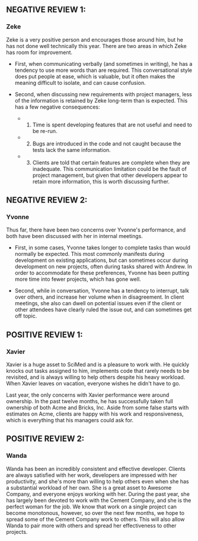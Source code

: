 ## NEGATIVE REVIEW 1:
### Zeke
Zeke is a very positive person and encourages those around him, but he
has not done well technically this year. There are two areas in which Zeke has room for improvement.
* First, when communicating verbally (and sometimes in writing), he has a tendency to use more words than are required. This conversational style does put people at ease, which is valuable, but it often makes the meaning difficult to isolate, and can cause confusion.

* Second, when discussing new requirements with project managers, less of the information is retained by Zeke long-term than is expected.  This has a few negative consequences:
  * 1) Time is spent developing features that are not useful and need to be re-run.
  * 2) Bugs are introduced in the code and not caught because the tests lack the same information.
  * 3) Clients are told that certain features are complete when they are inadequate.  This communication limitation could be the fault of project management, but given that other developers appear to retain more information, this is worth discussing further.


## NEGATIVE REVIEW 2:
### Yvonne
Thus far, there have been two concerns over Yvonne's performance, and both have been discussed with her in internal meetings.
* First, in some cases, Yvonne takes longer to complete tasks than would normally be expected.  This most commonly manifests during development on existing applications, but can sometimes occur during development on new projects, often during tasks shared with Andrew.  In order to accommodate for these preferences, Yvonne has been putting more time into fewer projects, which has gone well.

* Second, while in conversation, Yvonne has a tendency to interrupt, talk over others, and increase her volume when in disagreement.  In client meetings, she also can dwell on potential issues even if the client or other attendees have clearly ruled the issue out, and can sometimes get off topic.


## POSITIVE REVIEW 1:
### Xavier
Xavier is a huge asset to SciMed and is a pleasure to work with.  He quickly knocks out tasks assigned to him, implements code that rarely needs to be revisited, and is always willing to help others despite his heavy workload.  When Xavier leaves on vacation, everyone wishes he didn't have to go.

Last year, the only concerns with Xavier performance were around ownership.  In the past twelve months, he has successfully taken full ownership of both Acme and Bricks, Inc.  Aside from some false starts with estimates on Acme, clients are happy with his work and responsiveness, which is everything that his managers could ask for.


## POSITIVE REVIEW 2:
### Wanda
Wanda has been an incredibly consistent and effective developer.  Clients are always satisfied with her work, developers are impressed with her productivity, and she's more than willing to help others even when she has a substantial workload of her own.  She is a great asset to Awesome Company, and everyone enjoys working with her.  During the past year, she has largely been devoted to work with the Cement Company, and she is the perfect woman for the job.  We know that work on a single project can become monotonous, however, so over the next few months, we hope to spread some of the Cement Company work to others.  This will also allow Wanda to pair more with others and spread her effectiveness to other projects.
